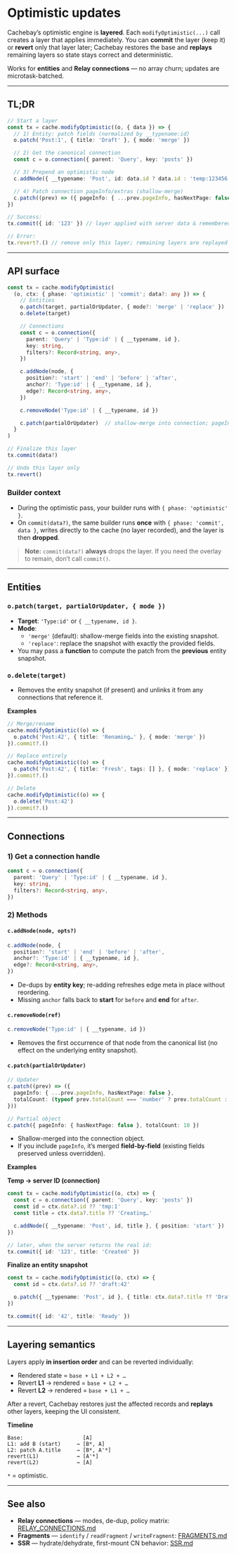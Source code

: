 
# Optimistic updates

Cachebay’s optimistic engine is **layered**. Each `modifyOptimistic(...)` call creates a layer that applies immediately. You can **commit** the layer (keep it) or **revert** only that layer later; Cachebay restores the base and **replays** remaining layers so state stays correct and deterministic.

Works for **entities** and **Relay connections** — no array churn; updates are microtask-batched.

---

## TL;DR

```ts
// Start a layer
const tx = cache.modifyOptimistic((o, { data }) => {
  // 1) Entity: patch fields (normalized by __typename:id)
  o.patch('Post:1', { title: 'Draft' }, { mode: 'merge' })

  // 2) Get the canonical connection
  const c = o.connection({ parent: 'Query', key: 'posts' })

  // 3) Prepend an optimistic node
  c.addNode({ __typename: 'Post', id: data.id ? data.id : 'temp:123456', title: 'Draft' }, { position: 'start' })

  // 4) Patch connection pageInfo/extras (shallow-merge)
  c.patch((prev) => ({ pageInfo: { ...prev.pageInfo, hasNextPage: false } }))
})

// Success:
tx.commit({ id: '123' }) // layer applied with server data & remembered

// Error:
tx.revert?.() // remove only this layer; remaining layers are replayed
```

---

## API surface

```ts
const tx = cache.modifyOptimistic(
  (o, ctx: { phase: 'optimistic' | 'commit'; data?: any }) => {
    // Entities
    o.patch(target, partialOrUpdater, { mode?: 'merge' | 'replace' })
    o.delete(target)

    // Connections
    const c = o.connection({
      parent: 'Query' | 'Type:id' | { __typename, id },
      key: string,
      filters?: Record<string, any>,
    })

    c.addNode(node, {
      position?: 'start' | 'end' | 'before' | 'after',
      anchor?: 'Type:id' | { __typename, id },
      edge?: Record<string, any>,
    })

    c.removeNode('Type:id' | { __typename, id })

    c.patch(partialOrUpdater)  // shallow-merge into connection; pageInfo merged field-by-field
  }
)

// Finalize this layer
tx.commit(data?)

// Undo this layer only
tx.revert()
```

### Builder context

- During the optimistic pass, your builder runs with `{ phase: 'optimistic' }`.
- On `commit(data?)`, the same builder runs **once** with `{ phase: 'commit', data }`, writes directly to the cache (no layer recorded), and the layer is then **dropped**.

>**Note:** `commit(data?)` **always** drops the layer. If you need the overlay to remain, don’t call `commit()`.

---

## Entities

### `o.patch(target, partialOrUpdater, { mode })`
- **Target**: `'Type:id'` or `{ __typename, id }`.
- **Mode**:
  - `'merge'` (default): shallow-merge fields into the existing snapshot.
  - `'replace'`: replace the snapshot with exactly the provided fields.
- You may pass a **function** to compute the patch from the **previous** entity snapshot.

### `o.delete(target)`
- Removes the entity snapshot (if present) and unlinks it from any connections that reference it.

**Examples**

```ts
// Merge/rename
cache.modifyOptimistic((o) => {
  o.patch('Post:42', { title: 'Renaming…' }, { mode: 'merge' })
}).commit?.()

// Replace entirely
cache.modifyOptimistic((o) => {
  o.patch('Post:42', { title: 'Fresh', tags: [] }, { mode: 'replace' })
}).commit?.()

// Delete
cache.modifyOptimistic((o) => {
  o.delete('Post:42')
}).commit?.()
```

---

## Connections

### 1) Get a connection handle

```ts
const c = o.connection({
  parent: 'Query' | 'Type:id' | { __typename, id },
  key: string,
  filters?: Record<string, any>,
})
```

### 2) Methods

#### `c.addNode(node, opts?)`
```ts
c.addNode(node, {
  position?: 'start' | 'end' | 'before' | 'after',
  anchor?: 'Type:id' | { __typename, id },
  edge?: Record<string, any>,
})
```

- De-dups by **entity key**; re-adding refreshes edge meta in place without reordering.
- Missing `anchor` falls back to **start** for `before` and **end** for `after`.

#### `c.removeNode(ref)`
```ts
c.removeNode('Type:id' | { __typename, id })
```

- Removes the first occurrence of that node from the canonical list (no effect on the underlying entity snapshot).

#### `c.patch(partialOrUpdater)`
```ts
// Updater
c.patch((prev) => ({
  pageInfo: { ...prev.pageInfo, hasNextPage: false },
  totalCount: (typeof prev.totalCount === 'number' ? prev.totalCount : 0) + 1,
}))

// Partial object
c.patch({ pageInfo: { hasNextPage: false }, totalCount: 10 })
```

- Shallow-merged into the connection object.
- If you include `pageInfo`, it’s merged **field-by-field** (existing fields preserved unless overridden).

**Examples**

**Temp → server ID (connection)**

```ts
const tx = cache.modifyOptimistic((o, ctx) => {
  const c = o.connection({ parent: 'Query', key: 'posts' })
  const id = ctx.data?.id ?? 'tmp:1'
  const title = ctx.data?.title ?? 'Creating…'

  c.addNode({ __typename: 'Post', id, title }, { position: 'start' })
})

// later, when the server returns the real id:
tx.commit({ id: '123', title: 'Created' })
```

**Finalize an entity snapshot**

```ts
const tx = cache.modifyOptimistic((o, ctx) => {
  const id = ctx.data?.id ?? 'draft:42'

  o.patch({ __typename: 'Post', id }, { title: ctx.data?.title ?? 'Draft' })
})

tx.commit({ id: '42', title: 'Ready' })
```

---

## Layering semantics

Layers apply **in insertion order** and can be reverted individually:

- Rendered state = `base + L1 + L2 + …`
- Revert **L1** → rendered = `base + L2 + …`
- Revert **L2** → rendered = `base + L1 + …`

After a revert, Cachebay restores just the affected records and **replays** other layers, keeping the UI consistent.

**Timeline**

```
Base:                   [A]
L1: add B (start)     → [B*, A]
L2: patch A.title     → [B*, A'*]
revert(L1)            → [A'*]
revert(L2)            → [A]
```

`*` = optimistic.

---

## See also

- **Relay connections** — modes, de-dup, policy matrix: [RELAY_CONNECTIONS.md](./RELAY_CONNECTIONS.md)
- **Fragments** — `identify` / `readFragment` / `writeFragment`: [FRAGMENTS.md](./FRAGMENTS.md)
- **SSR** — hydrate/dehydrate, first-mount CN behavior: [SSR.md](./SSR.md)
